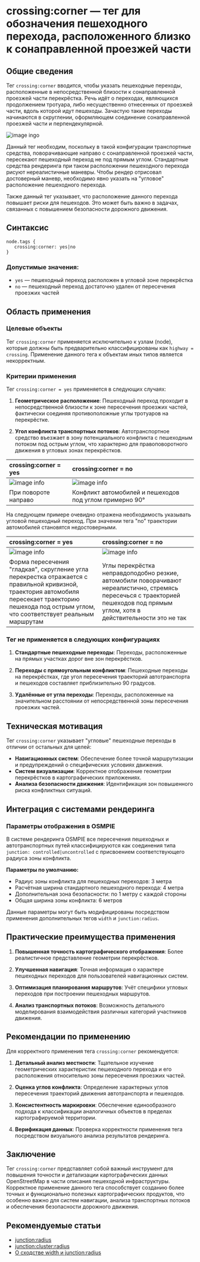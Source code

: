 # crossing:corner — тег для обозначения пешеходного перехода, расположенного близко к сонаправленной проезжей части
 
## Общие сведения

Тег `crossing:corner` вводится, чтобы указать пешеходные переходы, расположенные в непосредственной близости к сонаправленной проезжей части перекрёстка.  Речь идёт о переходах, являющихся продолжением тротуара, либо несущественно отнесенных от проезжей части, вдоль которой идут пешеходы. Зачастую такие переходы начинаются в скруглении, оформляющем соединение сонаправленной проезжей части и перпендекулярной.

![image ingo](./img/crossing:corner-img3.png)

Данный тег необходим, поскольку в такой конфигурации транспортные средства, поворачивающие направо с сонаправленной проезжей части, пересекают пешеходный переход не под прямым углом. Стандартные средства рендеринга при таком расположении пешеходного перехода рисуют нереалистичные маневры. Чтобы рендер отрисовал достоверный маневр, необходимо явно указать на "угловое" расположение пешеходного перехода.

Также данный тег указывает, что расположение данного перехода повышает риски для пешеходов. Это может быть важно в задачах, связанных с повышением безопасности дорожного движения.

## Синтаксис

```
node.tags {
   crossing:corner: yes|no
}
```

### Допустимые значения:
- `yes` — пешеходный переход расположен в угловой зоне перекрёстка
- `no` — пешеходный переход достаточно удален от пересечения проезжих частей

## Область применения

### Целевые объекты
Тег `crossing:corner` применяется исключительно к узлам (node), которые должны быть предварительно классифицированы как `highway = crossing`. Применение данного тега к объектам иных типов является некорректным.

### Критерии применения

Тег `crossing:corner = yes` применяется в следующих случаях:

1. **Геометрическое расположение**: Пешеходный переход проходит в непосредственной близости к зоне пересечения проезжих частей, фактически соединяя противоположные углы тротуаров на перекрёстке.

2. **Угол конфликта транспортных потоков**: Автотранспортное средство въезжает в зону потенциального конфликта с пешеходным потоком под острым углом, что характерно для правоповоротного движения в угловых зонах перекрёстков.

| crossing:corner = yes | crossing:corner = no | 
| :--------------------- | :-------------------- |
| ![image info](./img/crossing:corner-img5.png) | ![image info](./img/crossing:corner-img6.png) | 
| При повороте направо | Конфликт автомобилей и пешеходов под углом примерно 90° | 

На следующем примере очевидно отражена необходимость указывать угловой пешеходный переход. При значении тега "no" траектории автомобилей становятся недостоверными.

| crossing:corner = yes | crossing:corner = no | 
| :--------------------- | :-------------------- |
| ![image info](./img/crossing:corner-img3.png) | ![image info](./img/crossing:corner-img4.png) | 
| Форма пересечения "гладкая", скругление угла перекрестка отражается с правильной кривизной, траектория автомобиля пересекает траекторию пешехода под острым углом, что соответствует реальным маршрутам | Углы перекрёстка неправдоподобно резкие, автомобили поворачивают нереалистично, стремясь пересечься с траекторией пешеходов под прямым углом, хотя в действительности это не так | 


### Тег не применяется в следующих конфигурациях

1. **Стандартные пешеходные переходы**: Переходы, расположенные на прямых участках дорог вне зон перекрёстков.

2. **Переходы с прямоугольным конфликтом**: Пешеходные переходы на перекрёстках, где угол пересечения траекторий автотранспорта и пешеходов составляет приблизительно 90 градусов.

3. **Удалённые от угла переходы**: Переходы, расположенные на значительном расстоянии от непосредственной зоны пересечения проезжих частей.

## Техническая мотивация

Тег `crossing:corner` указывает "угловые" пешеходные переходы в отличии от остальных для целей:

- **Навигационных систем**: Обеспечение более точной маршрутизации и предупреждений о специфических условиях движения.
- **Систем визуализации**: Корректное отображение геометрии перекрёстков в картографических приложениях.
- **Анализа безопасности движения**: Идентификация зон повышенного риска конфликтных ситуаций.

## Интеграция с системами рендеринга

### Параметры отображения в OSMPIE

В системе рендеринга OSMPIE все пересечения пешеходных и автотранспортных путей классифицируются как соединения типа `junction: controlled|uncontrolled` с присвоением соответствующего радиуса зоны конфликта.

**Параметры по умолчанию:**
- Радиус зоны конфликта для пешеходных переходов: 3 метра
- Расчётная ширина стандартного пешеходного перехода: 4 метра
- Дополнительная зона безопасности: по 1 метру с каждой стороны
- Общая ширина зоны конфликта: 6 метров

Данные параметры могут быть модифицированы посредством применения дополнительных тегов `width` и `junction:radius`.

## Практические преимущества применения

1. **Повышенная точность картографического отображения**: Более реалистичное представление геометрии перекрёстков.

2. **Улучшенная навигация**: Точная информация о характере пешеходных переходов для пользователей навигационных систем.

3. **Оптимизация планирования маршрутов**: Учёт специфики угловых переходов при построении пешеходных маршрутов.

4. **Анализ транспортных потоков**: Возможность детального моделирования взаимодействия различных категорий участников движения.

## Рекомендации по применению

Для корректного применения тега `crossing:corner` рекомендуется:

1. **Детальный анализ местности**: Тщательное изучение геометрических характеристик пешеходного перехода и его расположения относительно зоны пересечения проезжих частей.

2. **Оценка углов конфликта**: Определение характерных углов пересечения траекторий движения автотранспорта и пешеходов.

3. **Консистентность маркировки**: Обеспечение единообразного подхода к классификации аналогичных объектов в пределах картографируемой территории.

4. **Верификация данных**: Проверка корректности применения тега посредством визуального анализа результатов рендеринга.

## Заключение

Тег `crossing:corner` представляет собой важный инструмент для повышения точности и детализации картографических данных OpenStreetMap в части описания пешеходной инфраструктуры. Корректное применение данного тега способствует созданию более точных и функционально полезных картографических продуктов, что особенно важно для систем навигации, анализа транспортных потоков и обеспечения безопасности дорожного движения.

## Рекомендуемые статьи

- [junction:radius](./node.tags.junction:radius.md)
- [junction:cluster:radius](./node.tags.junction:cluster:radius.md)
- [О сходстве width и junction:radius](./junciotn:radius.vs.width.md)
